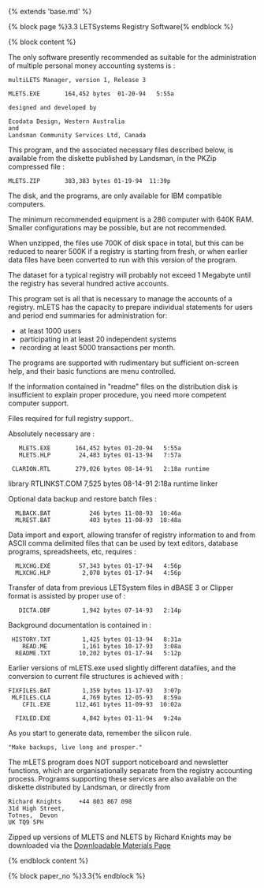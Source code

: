 {% extends 'base.md' %}

{% block page %}3.3  LETSystems Registry Software{% endblock %}

{% block content %}

The only software presently recommended as suitable for the administration
of multiple personal money accounting systems is :

    multiLETS Manager, version 1, Release 3

    MLETS.EXE       164,452 bytes  01-20-94   5:55a

    designed and developed by

    Ecodata Design, Western Australia
    and
    Landsman Community Services Ltd, Canada

This program, and the associated necessary files described below, is
available from the diskette published by Landsman, in the PKZip
compressed file :

    MLETS.ZIP       383,383 bytes 01-19-94  11:39p

The disk, and the programs, are only available for IBM compatible
computers.

The minimum recommended equipment is a 286 computer with 640K RAM.
Smaller configurations may be possible, but are not recommended.

When unzipped, the files use 700K of disk space in total, but this can be
reduced to nearer 500K if a registry is starting from fresh, or when earlier
data files have been converted to run with this version of the program.

The dataset for a typical registry will probably not exceed 1 Megabyte until
the registry has several hundred active accounts.

This program set is all that is necessary to manage the accounts of a
registry.   mLETS has the capacity to prepare individual statements for users
and period end summaries for administration for:

* at least 1000 users
* participating in at least 20 independent systems
* recording at least 5000 transactions per month.

The programs are supported with rudimentary but sufficient on-screen help,
and their basic functions are menu controlled.

If the information contained in "readme" files on the distribution disk is
insufficient to explain proper procedure, you need more competent computer
support.

Files required for full registry support..

Absolutely necessary are :

       MLETS.EXE       164,452 bytes 01-20-94   5:55a
       MLETS.HLP        24,483 bytes 01-13-94   7:57a

     CLARION.RTL       279,026 bytes 08-14-91   2:18a runtime
library
    RTLINKST.COM         7,525 bytes 08-14-91   2:18a runtime
linker

Optional data backup and restore batch files :

      MLBACK.BAT           246 bytes 11-08-93  10:46a
      MLREST.BAT           403 bytes 11-08-93  10:48a

Data import and export, allowing transfer of registry information to and
from ASCII comma delimited files that can be used by text editors, database
programs, spreadsheets, etc, requires :

      MLXCHG.EXE        57,343 bytes 01-17-94   4:56p
      MLXCHG.HLP         2,070 bytes 01-17-94   4:56p

Transfer of data from previous LETSystem files in dBASE 3 or Clipper
format is assisted by proper use of :

       DICTA.DBF         1,942 bytes 07-14-93   2:14p

Background documentation is contained in :

     HISTORY.TXT         1,425 bytes 01-13-94   8:31a
        READ.ME          1,161 bytes 10-17-93   3:08a
      README.TXT        10,202 bytes 01-17-94   5:12p

Earlier versions of mLETS.exe used slightly different datafiles, and the
conversion to current file structures is achieved with :

    FIXFILES.BAT         1,359 bytes 11-17-93   3:07p
     MLFILES.CLA         4,769 bytes 12-05-93   8:59a
        CFIL.EXE       112,461 bytes 11-09-93  10:02a

      FIXLED.EXE         4,842 bytes 01-11-94   9:24a

As you start to generate data, remember the silicon rule.

    "Make backups, live long and prosper."

The mLETS program does NOT support noticeboard and newsletter
functions, which are organisationally separate from the registry accounting
process.  Programs supporting these services are also available on the
diskette distributed by Landsman, or directly from

    Richard Knights     +44 803 867 098
    31d High Street,
    Totnes,  Devon
    UK TQ9 5PH

Zipped up versions of MLETS and NLETS by Richard Knights may be downloaded via the
[Downloadable Materials Page](http://archive.lets.net/gmlet/zips/index.html)

{% endblock content %}

{% block paper_no %}3.3{% endblock %}
